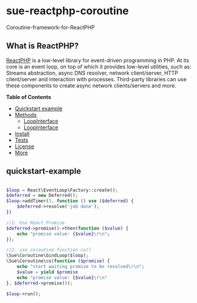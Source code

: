 # sue-reactphp-coroutine

Coroutine-framework-for-ReactPHP

## What is ReactPHP?

[ReactPHP](https://reactphp.org/) is a low-level library for event-driven programming in PHP. At its core is an event loop, on top of which it provides low-level utilities, such as: Streams abstraction, async DNS resolver, network client/server, HTTP client/server and interaction with processes. Third-party libraries can use these components to create async network clients/servers and more.

**Table of Contents**
* [Quickstart example](#quickstart-example)
* [Methods](#methods)
  * [LoopInterface](#loopinterface)
  * [LoopInterface](#loopinterface)
* [Install](#install)
* [Tests](#tests)
* [License](#license)
* [More](#more)

## quickstart-example

```php

$loop = React\EventLoop\Factory::create();
$deferred = new Deferred();
$loop->addTimer(3, function () use ($deferred) {
    $deferred->resolve('job done');
})

//1. Use React Promise
$deferred->promise()->then(function ($value) {
    echo "promise value: {$value}\r\n";
});

//2. use coroutine function co()
\Sue\Coroutine\bindLoop($loop);
\Sue\Coroutine\co(function ($promise) {
    echo "start waiting promise to be resolved\r\n";
    $value = yield $promise
    echo "promise value: {$value}\r\n"
}, $deferred->promise());

$loop->run();

```
